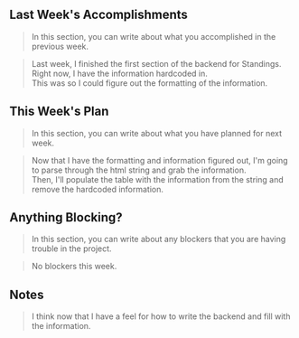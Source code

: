 ## Last Week's Accomplishments

> In this section, you can write about what you accomplished in the previous week.

> Last week, I finished the first section of the backend for Standings. Right now, I have the information hardcoded in.\
> This was so I could figure out the formatting of the information.

## This Week's Plan

> In this section, you can write about what you have planned for next week.

> Now that I have the formatting and information figured out, I'm going to parse through the html string and grab the information.\
> Then, I'll populate the table with the information from the string and remove the hardcoded information.

## Anything Blocking?

> In this section, you can write about any blockers that you are having trouble in the project.

> No blockers this week.

## Notes

> I think now that I have a feel for how to write the backend and fill with the information.
